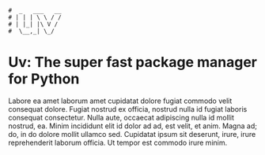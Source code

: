 ```text
#  _   ___   __
# | | | \ \ / /
# | |_| |\ V /
#  \__,_| \_/
```

Uv: The super fast package manager for Python
==============================================

Labore ea amet laborum amet cupidatat dolore fugiat commodo velit consequat dolore.  Fugiat nostrud ex officia, nostrud nulla id fugiat laboris consequat consectetur.  Nulla aute, occaecat adipiscing nulla id mollit nostrud, ea.  Minim incididunt elit id dolor ad ad, est velit, et anim.  Magna ad; do, in do dolore mollit ullamco sed.  Cupidatat ipsum sit deserunt, irure, irure reprehenderit laborum officia.  Ut tempor est commodo irure minim.
